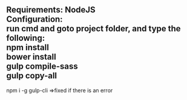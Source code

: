 Requirements: NodeJS  
Configuration:  
run cmd and goto project folder, and type the following:  
npm install  
bower install  
gulp compile-sass  
gulp copy-all  
---------------------------  
npm i -g gulp-cli  =>fixed if there is an error    
